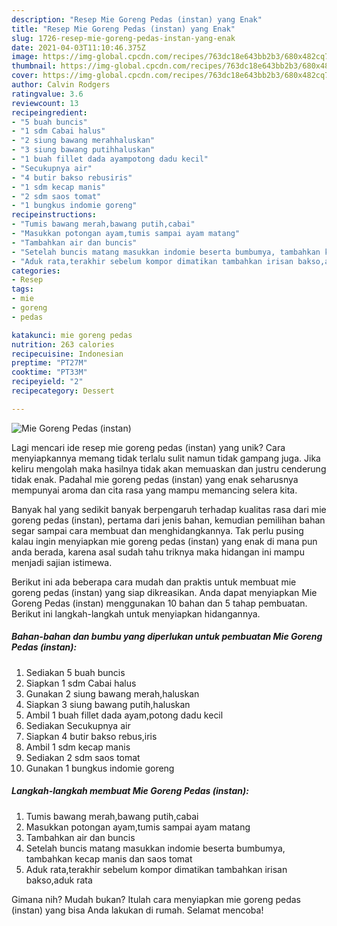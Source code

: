 ```yaml
---
description: "Resep Mie Goreng Pedas (instan) yang Enak"
title: "Resep Mie Goreng Pedas (instan) yang Enak"
slug: 1726-resep-mie-goreng-pedas-instan-yang-enak
date: 2021-04-03T11:10:46.375Z
image: https://img-global.cpcdn.com/recipes/763dc18e643bb2b3/680x482cq70/mie-goreng-pedas-instan-foto-resep-utama.jpg
thumbnail: https://img-global.cpcdn.com/recipes/763dc18e643bb2b3/680x482cq70/mie-goreng-pedas-instan-foto-resep-utama.jpg
cover: https://img-global.cpcdn.com/recipes/763dc18e643bb2b3/680x482cq70/mie-goreng-pedas-instan-foto-resep-utama.jpg
author: Calvin Rodgers
ratingvalue: 3.6
reviewcount: 13
recipeingredient:
- "5 buah buncis"
- "1 sdm Cabai halus"
- "2 siung bawang merahhaluskan"
- "3 siung bawang putihhaluskan"
- "1 buah fillet dada ayampotong dadu kecil"
- "Secukupnya air"
- "4 butir bakso rebusiris"
- "1 sdm kecap manis"
- "2 sdm saos tomat"
- "1 bungkus indomie goreng"
recipeinstructions:
- "Tumis bawang merah,bawang putih,cabai"
- "Masukkan potongan ayam,tumis sampai ayam matang"
- "Tambahkan air dan buncis"
- "Setelah buncis matang masukkan indomie beserta bumbumya, tambahkan kecap manis dan saos tomat"
- "Aduk rata,terakhir sebelum kompor dimatikan tambahkan irisan bakso,aduk rata"
categories:
- Resep
tags:
- mie
- goreng
- pedas

katakunci: mie goreng pedas 
nutrition: 263 calories
recipecuisine: Indonesian
preptime: "PT27M"
cooktime: "PT33M"
recipeyield: "2"
recipecategory: Dessert

---
```



![Mie Goreng Pedas (instan)](https://img-global.cpcdn.com/recipes/763dc18e643bb2b3/680x482cq70/mie-goreng-pedas-instan-foto-resep-utama.jpg)

Lagi mencari ide resep mie goreng pedas (instan) yang unik? Cara menyiapkannya memang tidak terlalu sulit namun tidak gampang juga. Jika keliru mengolah maka hasilnya tidak akan memuaskan dan justru cenderung tidak enak. Padahal mie goreng pedas (instan) yang enak seharusnya mempunyai aroma dan cita rasa yang mampu memancing selera kita.



Banyak hal yang sedikit banyak berpengaruh terhadap kualitas rasa dari mie goreng pedas (instan), pertama dari jenis bahan, kemudian pemilihan bahan segar sampai cara membuat dan menghidangkannya. Tak perlu pusing kalau ingin menyiapkan mie goreng pedas (instan) yang enak di mana pun anda berada, karena asal sudah tahu triknya maka hidangan ini mampu menjadi sajian istimewa.


Berikut ini ada beberapa cara mudah dan praktis untuk membuat mie goreng pedas (instan) yang siap dikreasikan. Anda dapat menyiapkan Mie Goreng Pedas (instan) menggunakan 10 bahan dan 5 tahap pembuatan. Berikut ini langkah-langkah untuk menyiapkan hidangannya.

<!--inarticleads1-->

##### Bahan-bahan dan bumbu yang diperlukan untuk pembuatan Mie Goreng Pedas (instan):

1. Sediakan 5 buah buncis
1. Siapkan 1 sdm Cabai halus
1. Gunakan 2 siung bawang merah,haluskan
1. Siapkan 3 siung bawang putih,haluskan
1. Ambil 1 buah fillet dada ayam,potong dadu kecil
1. Sediakan Secukupnya air
1. Siapkan 4 butir bakso rebus,iris
1. Ambil 1 sdm kecap manis
1. Sediakan 2 sdm saos tomat
1. Gunakan 1 bungkus indomie goreng




<!--inarticleads2-->

##### Langkah-langkah membuat Mie Goreng Pedas (instan):

1. Tumis bawang merah,bawang putih,cabai
1. Masukkan potongan ayam,tumis sampai ayam matang
1. Tambahkan air dan buncis
1. Setelah buncis matang masukkan indomie beserta bumbumya, tambahkan kecap manis dan saos tomat
1. Aduk rata,terakhir sebelum kompor dimatikan tambahkan irisan bakso,aduk rata




Gimana nih? Mudah bukan? Itulah cara menyiapkan mie goreng pedas (instan) yang bisa Anda lakukan di rumah. Selamat mencoba!
